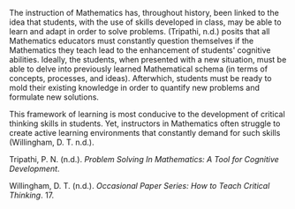 The instruction of Mathematics has, throughout history, been linked to the idea that students, with the use of skills developed in class, may be able to learn and adapt in order to solve problems. (Tripathi, n.d.) posits that all Mathematics educators must constantly question themselves if the Mathematics they teach lead to the enhancement of students' cognitive abilities. Ideally, the students, when presented with a new situation, must be able to delve into previously learned Mathematical schema (in terms of concepts, processes, and ideas). Afterwhich, students must be ready to mold their existing knowledge in order to quantify new problems and formulate new solutions.

This framework of learning is most conducive to the development of critical thinking skills in students. Yet, instructors in Mathematics often struggle to create active learning environments that constantly demand for such skills (Willingham, D. T. n.d.). 

Tripathi, P. N. (n.d.). _Problem Solving In Mathematics: A Tool for Cognitive Development_.

Willingham, D. T. (n.d.). _Occasional Paper Series: How to Teach Critical Thinking_. 17.